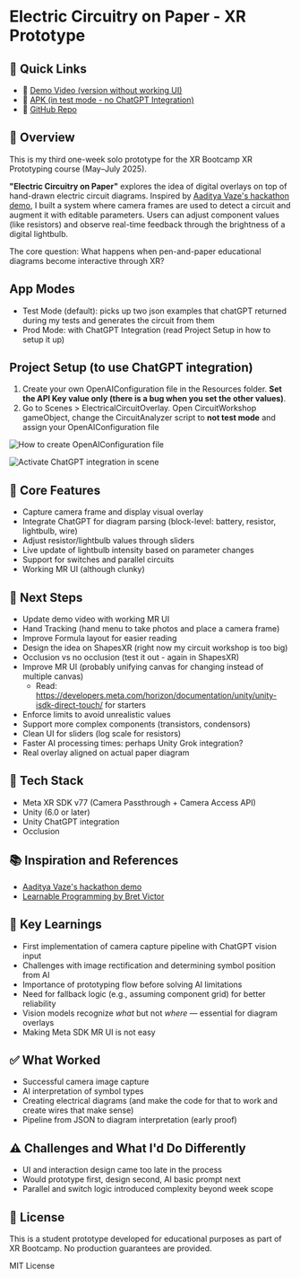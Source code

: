 # Electric Circuitry on Paper - XR Prototype

## 🔗 Quick Links
- 🎥 [Demo Video (version without working UI)](https://drive.google.com/file/d/1aiGPg8qhQ4PnUGLBZeQa8bGaMMoHUgkI/view?usp=sharing)
- 📑 [APK (in test mode - no ChatGPT Integration)](https://drive.google.com/file/d/1CsbgUn9VQTUS14HMkUqLuYwGXlILZcuX/view?usp=sharing)
- 💾 [GitHub Repo](https://github.com/tiagomms/XRPrototyping-03-PaperDigitalOverlay)

## 🧠 Overview

This is my third one-week solo prototype for the XR Bootcamp XR Prototyping course (May–July 2025).

**"Electric Circuitry on Paper"** explores the idea of digital overlays on top of hand-drawn electric circuit diagrams. Inspired by [Aaditya Vaze's hackathon demo](https://www.linkedin.com/posts/aadityav_electronic-circuit-from-a-sketch-building-activity-7284585048605937665-_dhx), I built a system where camera frames are used to detect a circuit and augment it with editable parameters. Users can adjust component values (like resistors) and observe real-time feedback through the brightness of a digital lightbulb.

The core question: What happens when pen-and-paper educational diagrams become interactive through XR?

## App Modes
- Test Mode (default): picks up two json examples that chatGPT returned during my tests and generates the circuit from them
- Prod Mode: with ChatGPT Integration (read Project Setup in how to setup it up)

## Project Setup (to use ChatGPT integration)
1. Create your own OpenAIConfiguration file in the Resources folder. **Set the API Key value only (there is a bug when you set the other values)**.
2. Go to Scenes > ElectricalCircuitOverlay. Open CircuitWorkshop gameObject, change the CircuitAnalyzer script to **not test mode** and assign your OpenAIConfiguration file

![How to create OpenAIConfiguration file](./Images/SetupOpenAIConfigurationResources.gif)

![Activate ChatGPT integration in scene](./Images/CircuitWorkshopSetup.gif)

## 🔧 Core Features

- Capture camera frame and display visual overlay
- Integrate ChatGPT for diagram parsing (block-level: battery, resistor, lightbulb, wire)
- Adjust resistor/lightbulb values through sliders
- Live update of lightbulb intensity based on parameter changes
- Support for switches and parallel circuits
- Working MR UI (although clunky)

## 🌟 Next Steps
- Update demo video with working MR UI 
- Hand Tracking (hand menu to take photos and place a camera frame)
- Improve Formula layout for easier reading
- Design the idea on ShapesXR (right now my circuit workshop is too big)
- Occlusion vs no occlusion (test it out - again in ShapesXR)
- Improve MR UI (probably unifying canvas for changing instead of multiple canvas)
  - Read: https://developers.meta.com/horizon/documentation/unity/unity-isdk-direct-touch/ for starters
- Enforce limits to avoid unrealistic values
- Support more complex components (transistors, condensors)
- Clean UI for sliders (log scale for resistors)
- Faster AI processing times: perhaps Unity Grok integration?
- Real overlay aligned on actual paper diagram

## 🧰 Tech Stack

- Meta XR SDK v77 (Camera Passthrough + Camera Access API)
- Unity (6.0 or later)
- Unity ChatGPT integration
- Occlusion

## 📚 Inspiration and References

- [Aaditya Vaze's hackathon demo](https://www.linkedin.com/posts/aadityav_electronic-circuit-from-a-sketch-building-activity-7284585048605937665-_dhx)
- [Learnable Programming by Bret Victor](https://worrydream.com/LearnableProgramming/)

## 🧪 Key Learnings

- First implementation of camera capture pipeline with ChatGPT vision input
- Challenges with image rectification and determining symbol position from AI
- Importance of prototyping flow before solving AI limitations
- Need for fallback logic (e.g., assuming component grid) for better reliability
- Vision models recognize *what* but not *where* — essential for diagram overlays
- Making Meta SDK MR UI is not easy

## ✅ What Worked

- Successful camera image capture
- AI interpretation of symbol types
- Creating electrical diagrams (and make the code for that to work and create wires that make sense)
- Pipeline from JSON to diagram interpretation (early proof)

## ⚠️ Challenges and What I'd Do Differently

- UI and interaction design came too late in the process
- Would prototype first, design second, AI basic prompt next
- Parallel and switch logic introduced complexity beyond week scope

## 🪪 License

This is a student prototype developed for educational purposes as part of XR Bootcamp. No production guarantees are provided.

MIT License